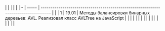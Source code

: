 |       |                                                                                     |  |  |
| - | ----- | ----------------------------------------------------------------------------------- |  |
| 1  | 19.01      | Методы балансировки бинарных деревьев: AVL. Реализовал класс AVLTree на JavaScript                                                                                     |  |
|    |            |                                                                                                                                                                        |  |
|    |            |                                                                                                                                                                        |  |
|    |            |                                                                                                                                                                        |  |
